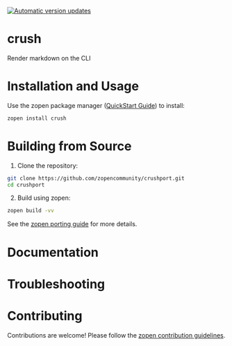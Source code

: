 [![Automatic version updates](https://github.com/zopencommunity/crushport/actions/workflows/bump.yml/badge.svg)](https://github.com/zopencommunity/crushport/actions/workflows/bump.yml)

# crush

Render markdown on the CLI

# Installation and Usage

Use the zopen package manager ([QuickStart Guide](https://zopen.community/#/Guides/QuickStart)) to install:
```bash
zopen install crush
```

# Building from Source

1. Clone the repository:
```bash
git clone https://github.com/zopencommunity/crushport.git
cd crushport
```
2. Build using zopen:
```bash
zopen build -vv
```

See the [zopen porting guide](https://zopen.community/#/Guides/Porting) for more details.

# Documentation


# Troubleshooting

# Contributing
Contributions are welcome! Please follow the [zopen contribution guidelines](https://github.com/zopencommunity/meta/blob/main/CONTRIBUTING.md).
